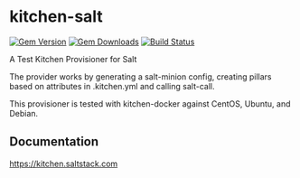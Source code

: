 # kitchen-salt #
[![Gem Version](https://badge.fury.io/rb/kitchen-salt.svg)](https://badge.fury.io/rb/kitchen-salt)
[![Gem Downloads](https://ruby-gem-downloads-badge.herokuapp.com/kitchen-salt?type=total&color=brightgreen)](https://rubygems.org/gems/kitchen-salt)
[![Build Status](https://travis-ci.org/saltstack/kitchen-salt.png)](https://travis-ci.org/saltstack/kitchen-salt)

A Test Kitchen Provisioner for Salt

The provider works by generating a salt-minion config, creating pillars based on attributes in .kitchen.yml and calling salt-call.

This provisioner is tested with kitchen-docker against CentOS, Ubuntu, and Debian.

## Documentation ##

<https://kitchen.saltstack.com>
